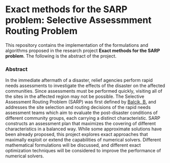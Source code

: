 # Exact methods for the SARP problem: Selective Assessmment Routing Problem

This repository contains the implementation of the formulations and algorithms proposed in the research project **Exact methods for the SARP problem**. The following is the abstract of the project.

### Abstract
In the immediate aftermath of a disaster, relief agencies perform rapid needs assessments to investigate the effects of the disaster on the affected 
communities. Since assessments must be performed quickly, visiting all of the sites in the affected region may not be possible. 
The Selective Assessment Routing Problem (SARP) was first defined by [Balcik, B.](https://www.sciencedirect.com/science/article/pii/S1366554516303106) and addresses the site selection and routing decisions 
of the rapid needs assessment teams which aim to evaluate the post-disaster conditions of different community groups, each carrying a distinct 
characteristic. SARP constructs an assessment plan that maximizes the covering of different characteristics in a balanced way. 
While some approximate solutions have been already proposed, this project explores exact approaches that 
maximally exploit or extend the capabilities of numerical solvers. Different mathematical formulations will be discussed, and different exact 
optimization techniques will be considered to improve the performance of numerical solvers.
